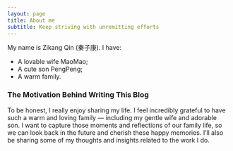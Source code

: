 ```yaml
---
layout: page
title: About me
subtitle: Keep striving with unremitting efforts 
---
```


My name is Zikang Qin (秦子康). I have:

- A lovable wife MaoMao;
- A cute son PengPeng;
- A warm family.

### The Motivation Behind Writing This Blog

To be honest, I really enjoy sharing my life. 
I feel incredibly grateful to have such a warm and loving family — including my gentle wife and adorable son. 
I want to capture those moments and reflections of our family life, 
so we can look back in the future and cherish these happy memories. 
I’ll also be sharing some of my thoughts and insights related to the work I do.

